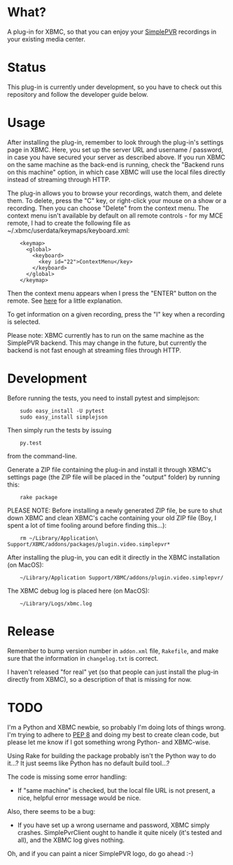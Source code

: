 What?
=====
A plug-in for XBMC, so that you can enjoy your [SimplePVR](https://github.com/olefriis/simplepvr)
recordings in your existing media center.

Status
======
This plug-in is currently under development, so you have to check out this repository and follow
the developer guide below.

Usage
=====
After installing the plug-in, remember to look through the plug-in's settings page in XBMC.
Here, you set up the server URL and username / password, in case you have secured your server as
described above. If you run XBMC on the same machine as the back-end is running, check the
"Backend runs on this machine" option, in which case XBMC will use the local files directly
instead of streaming through HTTP.

The plug-in allows you to browse your recordings, watch them, and delete them. To delete, press
the "C" key, or right-click your mouse on a show or a recording. Then you can choose "Delete" from
the context menu. The context menu isn't available by default on all remote controls - for my MCE
remote, I had to create the following file as ~/.xbmc/userdata/keymaps/keyboard.xml:

		<keymap>
		  <global>
		    <keyboard>
		      <key id="22">ContextMenu</key>
		    </keyboard>
		  </global>
		</keymap>

Then the context menu appears when I press the "ENTER" button on the remote. See
[here](http://forum.xbmc.org/showthread.php?tid=156950) for a little explanation.

To get information on a given recording, press the "I" key when a recording is selected.

Please note: XBMC currently has to run on the same machine as the SimplePVR backend. This may change
in the future, but currently the backend is not fast enough at streaming files through HTTP.

Development
===========
Before running the tests, you need to install pytest and simplejson:

        sudo easy_install -U pytest
        sudo easy_install simplejson

Then simply run the tests by issuing

        py.test

from the command-line.

Generate a ZIP file containing the plug-in and install it through XBMC's settings page (the ZIP
file will be placed in the "output" folder) by running this:

        rake package

PLEASE NOTE: Before installing a newly generated ZIP file, be sure to shut down XBMC and clean
XBMC's cache containing your old ZIP file (Boy, I spent a lot of time fooling around before finding
this...):

		rm ~/Library/Application\ Support/XBMC/addons/packages/plugin.video.simplepvr*

After installing the plug-in, you can edit it directly in the XBMC installation (on MacOS):

        ~/Library/Application Support/XBMC/addons/plugin.video.simplepvr/

The XBMC debug log is placed here (on MacOS):

        ~/Library/Logs/xbmc.log

Release
=======
Remember to bump version number in `addon.xml` file, `Rakefile`, and make sure that the information
in `changelog.txt` is correct.

I haven't released "for real" yet (so that people can just install the plug-in directly from XBMC),
so a description of that is missing for now.

TODO
====
I'm a Python and XBMC newbie, so probably I'm doing lots of things wrong. I'm trying to adhere to
[PEP 8](http://www.python.org/dev/peps/pep-0008/) and doing my best to create clean code, but
please let me know if I got something wrong Python- and XBMC-wise.

Using Rake for building the package probably isn't the Python way to do it...? It just seems like
Python has no default build tool...?

The code is missing some error handling:

* If "same machine" is checked, but the local file URL is not present, a nice, helpful error message
  would be nice.

Also, there seems to be a bug:

* If you have set up a wrong username and password, XBMC simply crashes. SimplePvrClient ought to
  handle it quite nicely (it's tested and all), and the XBMC log gives nothing.

Oh, and if you can paint a nicer SimplePVR logo, do go ahead :-)